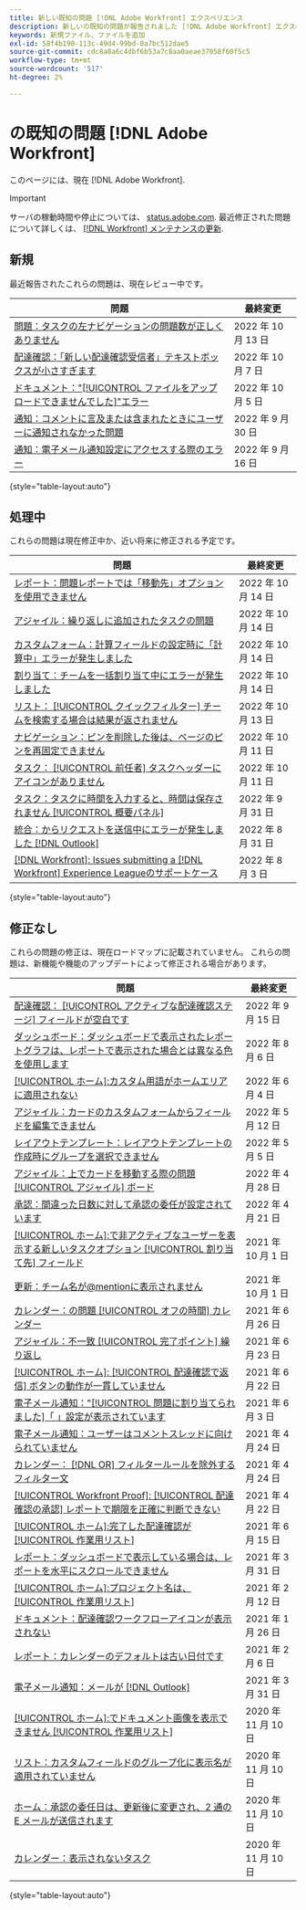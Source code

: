 ```yaml
---
title: 新しい既知の問題 [!DNL Adobe Workfront] エクスペリエンス
description: 新しいの既知の問題が報告されました [!DNL Adobe Workfront] エクスペリエンス
keywords: 新規ファイル、ファイルを追加
exl-id: 58f4b190-113c-49d4-99bd-0a7bc512dae5
source-git-commit: cdc8a8a6c4dbf6b53a7c8aa0aeae37058f60f5c5
workflow-type: tm+mt
source-wordcount: '517'
ht-degree: 2%

---
```


# の既知の問題 [!DNL Adobe Workfront]

このページには、現在 [!DNL Adobe Workfront].

>[!IMPORTANT]
>
>サーバの稼動時間や停止については、 [status.adobe.com](https://status.adobe.com). 最近修正された問題について詳しくは、 [[!DNL Workfront] メンテナンスの更新](../maintenance/current-updates.md).

## 新規

最近報告されたこれらの問題は、現在レビュー中です。

| **問題** | **最終変更** |
| -----------------------------------------------------------------| ----------------- |
| [問題：タスクの左ナビゲーションの問題数が正しくありません](known-issues-workfront/wf-issues-incorrect-issue-count-on-left.md) | 2022 年 10 月 13 日 |
| [配達確認：「新しい配達確認受信者」テキストボックスが小さすぎます](known-issues-workfront/wf-proof-proof-share-recipient-box-too-small.md) | 2022 年 10 月 7 日 |
| [ドキュメント：&quot;[!UICONTROL ファイルをアップロードできませんでした]&quot;エラー](known-issues-workfront/wf-documents-failed-to-upload-file.md) | 2022 年 10 月 5 日 |
| [通知：コメントに言及または含まれたときにユーザーに通知されなかった問題](known-issues-workfront/wf-notif-users-not-receiving-email-or-inapp-notif.md) | 2022 年 9 月 30 日 |
| [通知：電子メール通知設定にアクセスする際のエラー](known-issues-workfront/wf-notifications-preview-errors-with-options.md) | 2022 年 9 月 16 日 |

{style=&quot;table-layout:auto&quot;}


## 処理中

これらの問題は現在修正中か、近い将来に修正される予定です。

| **問題** | **最終変更** |
| -----------------------------------------------------------------| ----------------- |
| [レポート：問題レポートでは「移動先」オプションを使用できません](known-issues-workfront/wf-reports-move-to-not-available-on-issue-report.md) | 2022 年 10 月 14 日 |
| [アジャイル：繰り返しに追加されたタスクの問題](known-issues-workfront/wf-agile-issues-with-tasks-on-iteration.md) | 2022 年 10 月 14 日 |
| [カスタムフォーム：計算フィールドの設定時に「計算中」エラーが発生しました](known-issues-workfront/wf-custom-forms-error-with-calculated-field.md) | 2022 年 10 月 14 日 |
| [割り当て：チームを一括割り当て中にエラーが発生しました](known-issues-workfront/wf-assignments-error-when-bulk-assigning-team.md) | 2022 年 10 月 14 日 |
| [リスト： [!UICONTROL クイックフィルター] チームを検索する場合は結果が返されません](known-issues-workfront/wf-lists-no-results-for-teams-in-quick-filter.md) | 2022 年 10 月 13 日 |
| [ナビゲーション：ピンを削除した後は、ページのピンを再固定できません](known-issues-workfront/wf-navigation-undo-pin-does-not-replace-pin.md) | 2022 年 10 月 11 日 |
| [タスク： [!UICONTROL 前任者] タスクヘッダーにアイコンがありません](known-issues-workfront/wf-tasks-predecessor-icon-missing-from-header.md) | 2022 年 10 月 11 日 |
| [タスク：タスクに時間を入力すると、時間は保存されません [!UICONTROL 概要パネル]](known-issues-workfront/wf-hours-do-not-save-when-scrolling-summary-panel.md) | 2022 年 9 月 31 日 |
| [統合：からリクエストを送信中にエラーが発生しました [!DNL Outlook] ](known-issues-workfront/wf-integrations-error-when-creating-request-from-outlook.md) | 2022 年 8 月 31 日 |
| [[!DNL Workfront]: Issues submitting a [!DNL Workfront] Experience Leagueのサポートケース](known-issues-workfront/wf-support-issues-submitting-support-case.md) | 2022 年 8 月 3 日 |

{style=&quot;table-layout:auto&quot;}

## 修正なし

これらの問題の修正は、現在ロードマップに記載されていません。 これらの問題は、新機能や機能のアップデートによって修正される場合があります。

| **問題** | **最終変更** |
| -----------------------------------------------------------------| ----------------- |
| [配達確認： [!UICONTROL アクティブな配達確認ステージ] フィールドが空白です](known-issues-workfront/wf-documents-stages-do-not-populate-on-proof.md) | 2022 年 9 月 15 日 |
| [ダッシュボード：ダッシュボードで表示されたレポートグラフは、レポートで表示された場合とは異なる色を使用します](known-issues-workfront/wf-dashboard-reports-wrong-color.md) | 2022 年 8 月 6 日 |
| [[!UICONTROL ホーム]:カスタム用語がホームエリアに適用されない](known-issues-workfront/wf-home-custom-term-not-applied-to-home.md) | 2022 年 6 月 4 日 |
| [アジャイル：カードのカスタムフォームからフィールドを編集できません](known-issues-workfront/wf-agile-cannot-edit-fields-custom-cards.md) | 2022 年 5 月 12 日 |
| [レイアウトテンプレート：レイアウトテンプレートの作成時にグループを選択できません](known-issues-workfront/wf-layout-templ-cannot-select-group.md) | 2022 年 5 月 5 日 |
| [アジャイル：上でカードを移動する際の問題 [!UICONTROL アジャイル] ボード](known-issues-workfront/wf-agile-issues-moving-cards.md) | 2022 年 4 月 28 日 |
| [承認：間違った日数に対して承認の委任が設定されています](known-issues-workfront/wf-approval-delegation-incorrect-number-of-days.md) | 2022 年 4 月 21 日 |
| [[!UICONTROL ホーム]:で非アクティブなユーザーを表示する新しいタスクオプション [!UICONTROL 割り当て先] フィールド](known-issues-workfront/wf-home-new-task-option-showing-deactivated-users.md) | 2021 年 10 月 1 日 |
| [更新：チーム名が@mentionに表示されません](known-issues-workfront/wf-updates-team-name-not-in-mention.md) | 2021 年 10 月 1 日 |
| [カレンダー：の問題 [!UICONTROL オフの時間] カレンダー](known-issues-workfront/wf-calendars-issue-time-off.md) | 2021 年 6 月 26 日 |
| [アジャイル：不一致 [!UICONTROL 完了ポイント] 繰り返し](known-issues-workfront/wf-agile-discrepancy-in-completed-points.md) | 2021 年 6 月 23 日 |
| [[!UICONTROL ホーム]: [!UICONTROL 配達確認で返信] ボタンの動作が一貫していません](known-issues-workfront-proof/reply-in-proof-button-behavior-is-inconsistent.md) | 2021 年 6 月 22 日 |
| [電子メール通知：&quot;[!UICONTROL 問題に割り当てられました]「 」設定が表示されています](known-issues-workfront/wf-email-notif-im-assigned-to-issue-displaying.md) | 2021 年 6 月 3 日 |
| [電子メール通知：ユーザーはコメントスレッドに向けられていません](known-issues-workfront/wf-email-notif-user-not-directed-to-thread.md) | 2021 年 4 月 24 日 |
| [カレンダー： [!DNL OR] フィルタールールを除外するフィルター文](known-issues-workfront/wf-calendars-or-filter-statement.md) | 2021 年 4 月 24 日 |
| [[!UICONTROL Workfront Proof]: [!UICONTROL 配達確認の承認] レポートで期限を正確に判断できない](known-issues-workfront-proof/proof-approval-report-cant-accurately-determine-deadlines.md) | 2021 年 4 月 22 日 |
| [[!UICONTROL ホーム]:完了した配達確認が [!UICONTROL 作業用リスト]](known-issues-workfront-proof/completed-proofs-stuck-in-the-work-list.md) | 2021 年 6 月 15 日 |
| [レポート：ダッシュボードで表示している場合は、レポートを水平にスクロールできません](known-issues-workfront/wf-reports-cannot-scroll-horizontally.md) | 2021 年 3 月 31 日 |
| [[!UICONTROL ホーム]:プロジェクト名は、 [!UICONTROL 作業用リスト]](known-issues-workfront/wf-home-project-name-shows-as-guid.md) | 2021 年 2 月 12 日 |
| [ドキュメント：配達確認ワークフローアイコンが表示されない](known-issues-workfront-proof/proof-workflow-icon-is-not-displaying.md) | 2021 年 1 月 26 日 |
| [レポート：カレンダーのデフォルトは古い日付です](known-issues-workfront/wf-reports-caledar-defaults-to-old-dates.md) | 2021 年 2 月 6 日 |
| [電子メール通知：メールが [!DNL Outlook]](known-issues-workfront/wf-email-notif-not-formatting-in-outlook.md) | 2021 年 3 月 31 日 |
| [[!UICONTROL ホーム]:でドキュメント画像を表示できません [!UICONTROL 作業用リスト]](known-issues-workfront/wf-home-unable-to-view-document-image.md) | 2020 年 11 月 10 日 |
| [リスト：カスタムフィールドのグループ化に表示名が適用されていません](known-issues-workfront/wf-lists-display-name-not-applied-to-grouping.md) | 2020 年 11 月 10 日 |
| [ホーム：承認の委任日は、更新後に変更され、2 通の E メールが送信されます](known-issues-workfront/wf-home-approval-delegation-dates-changing.md) | 2020 年 11 月 10 日 |
| [カレンダー：表示されないタスク](known-issues-workfront/wf-calendar-tasks-not-displaying.md) | 2020 年 11 月 10 日 |

{style=&quot;table-layout:auto&quot;}

